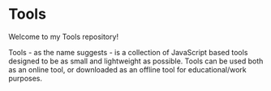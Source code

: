 # Tools
Welcome to my Tools repository!

Tools - as the name suggests - is a collection of JavaScript based tools designed to be as small and lightweight as possible. Tools can be used both as an online tool, or downloaded as an offline tool for educational/work purposes.
